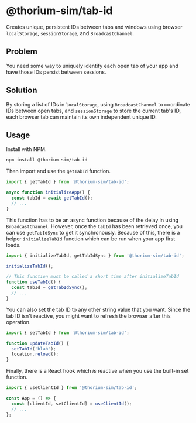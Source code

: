 # @thorium-sim/tab-id

Creates unique, persistent IDs between tabs and windows using browser `localStorage`, `sessionStorage`, and `BroadcastChannel`.

## Problem

You need some way to uniquely identify each open tab of your app and have those IDs persist between sessions.

## Solution

By storing a list of IDs in `localStorage`, using `BroadcastChannel` to coordinate IDs between open tabs, and `sessionStorage` to store the current tab's ID, each browser tab can maintain its own independent unique ID.

## Usage

Install with NPM.

```bash
npm install @thorium-sim/tab-id
```

Then import and use the `getTabId` function.

```js
import { getTabId } from '@thorium-sim/tab-id';

async function initializeApp() {
  const tabId = await getTabId();
  // ...
}
```

This function has to be an async function because of the delay in using `BroadcastChannel`. However, once the `tabId` has been retrieved once, you can use `getTabIdSync` to get it synchronously. Because of this, there is a helper `initializeTabId` function which can be run when your app first loads.

```js
import { initializeTabId, getTabIdSync } from '@thorium-sim/tab-id';

initializeTabId();

// This function must be called a short time after initializeTabId
function useTabId() {
  const tabId = getTabIdSync();
  // ...
}
```

You can also set the tab ID to any other string value that you want. Since the tab ID isn't reactive, you might want to refresh the browser after this operation.

```js
import { setTabId } from '@thorium-sim/tab-id';

function updateTabId() {
  setTabId('blah');
  location.reload();
}
```

Finally, there is a React hook which _is_ reactive when you use the built-in set function.

```js
import { useClientId } from '@thorium-sim/tab-id';

const App = () => {
  const [clientId, setClientId] = useClientId();
  // ...
};
```

